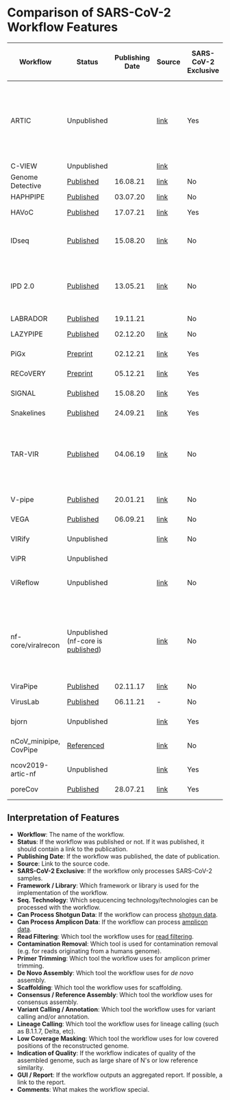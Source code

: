 # Comparison of SARS-CoV-2 Workflow Features

| Workflow               | Status                                                                                       | Publishing Date | Source                                                              | SARS-CoV-2 Exclusive | Framework / Library | Seq. Technology      | Can Process Shotgun Data | Can Process Amplicon Data | Read Filtering                     | Contamination Removal | Primer Trimming | De Novo Assembly                              | Scaffolding   | Consensus / Reference Assembly     | Variant Calling / Annotation                                                | Lineage Calling                                | Low Coverage Masking    | Indication of Quality | GUI / Report                                                                                                                                                                 | Comments                                                                                               |
| ---------------------- | -------------------------------------------------------------------------------------------- | --------------- | ------------------------------------------------------------------- | -------------------- | ------------------- | -------------------- | ------------------------ | ------------------------- | ---------------------------------- | --------------------- | --------------- | --------------------------------------------- | ------------- | ---------------------------------- | --------------------------------------------------------------------------- | ---------------------------------------------- | ----------------------- | --------------------- | ---------------------------------------------------------------------------------------------------------------------------------------------------------------------------- | ------------------------------------------------------------------------------------------------------ |
| ARTIC                  | Unpublished                                                                                  |                 | [link](https://github.com/artic-network/artic-ncov2019)             | Yes                  | Bash                | Nanopore             | No                       | Yes                       | Guppyplex                          | \-                    | Custom script   | \-                                            | \-            | bcftools consensus                 | medaka consensus, medaka snp, medaka variant, nanopolish variants, longshot | \-                                             | Custom script           |                       | \-                                                                                                                                                                           | State of the Art                                                                                       |
| C-VIEW                 | Unpublished                                                                                  |                 | [link](https://github.com/ucsd-ccbb/C-VIEW)                         |                      | AWS                 | Illumina             |                          |                           | samtools                           | samtools              | iVar            | \-                                            | \-            | Yes                                |                                                                             | Pangolin                                       |                         |                       |                                                                                                                                                                              |                                                                                                        |
| Genome Detective       | [Published](https://doi.org/10.1093/bioinformatics/bty695)                                   | 16.08.21        | [link](https://www.genomedetective.com/app/typingtool/cov/)         | No                   |                     | Illumina, Nanopore   | Yes                      | No                        | Trimmomatic                        | Yes                   | \-              | SPAdes, metaSPAdes                            | Yes           | Yes                                | \-                                                                          | Yes                                            |                         |                       | Webapp                                                                                                                                                                       |                                                                                                        |
| HAPHPIPE               | [Published](https://www.mdpi.com/1999-4915/12/7/758)                                         | 03.07.20        | [link](https://github.com/gwcbi/haphpipe)                           | No                   | Python              | Illumina             | Yes                      | No                        | Trimmomatic                        | \-                    | \-              | SPAdes                                        | MUMMER 3+     | Bowtie2                            | \-                                                                          | \-                                             | \-                      |                       |                                                                                                                                                                              |                                                                                                        |
| HAVoC                  | [Published](https://bmcbioinformatics.biomedcentral.com/articles/10.1186/s12859-021-04294-2) | 17.07.21        | [link](https://bitbucket.org/auto_cov_pipeline/havoc/src/master/)   | Yes                  | Shell               | Illumina             | Yes                      | No                        | fastp, Trimmomatic                 | \-                    | \-              | \-                                            | \-            | bcftools/samtools                  | LoFreq                                                                      | Pangolin                                       | BED-tools               | \-                    | \-                                                                                                                                                                           |                                                                                                        |
| IDseq                  | [Published](https://academic.oup.com/gigascience/article/9/10/giaa111/5918865)               | 15.08.20        | [link](https://czid.org/)                                           | No                   |                     | Illumina             | Yes                      | No                        | Trimmomatic, PriceSEQ, CD-HIT- DUP | +                     | \-              | SPAdes                                        | \-            | \-                                 | \-                                                                          | \-                                             | \-                      | \-                    | Yes                                                                                                                                                                          |                                                                                                        |
| IPD 2.0                | [Published](https://bmcbioinformatics.biomedcentral.com/articles/10.1186/s12859-021-04172-x) | 13.05.21        | [link](http://www.actrec.gov.in/pi-webpages/AmitDutt/IPD/IPD.html)  | No                   | Python              | Illumina, Nanopore   | Yes                      | No                        | fastp, PoreChop, NanoFilt          | +                     | \-              | Megahit                                       | \-            | \-                                 | VarScan2, LoFreq, freebayes, Medaka, SnpEff                                 | Euclidean Distance based with data from GISAID | \-                      | \-                    | Yes                                                                                                                                                                          |                                                                                                        |
| LABRADOR               | [Published](https://doi.org/10.3390/v13122541)                                               | 19.11.21        |                                                                     | No                   |                     |                      |                          |                           | Trimmomatic                        | BWA                   | \-              | Megahit                                       | \-            | \-                                 | \-                                                                          | \-                                             | \-                      | \-                    | Yes                                                                                                                                                                          |                                                                                                        |
| LAZYPIPE               | [Published](https://academic.oup.com/ve/article/6/2/veaa091/6017186)                         | 02.12.20        | [link](https://bitbucket.org/plyusnin/lazypipe/src/master/)         | No                   | Perl, R             | Illumina             | Yes                      | No                        | Trimmomatic, fastp                 | +                     | \-              | Megahit, Velvet, SPAdes                       | +             | \-                                 | \-                                                                          |                                                | \-                      | \-                    | Yes                                                                                                                                                                          | Environmental                                                                                          |
| PiGx                   | [Preprint](https://www.medrxiv.org/content/10.1101/2021.11.30.21266952v1)                    | 02.12.21        | [link](https://github.com/BIMSBbioinfo/pigx_sarscov2_ww)            | Yes                  | Snakemake           |                      |                          |                           | PRINSEQ                            | Yes                   |                 |                                               |               |                                    | LoFreq, VEP                                                                 | \-                                             | \-                      | \-                    | [Yes](https://bimsbstatic.mdc-berlin.de/akalin/AAkalin_pathogenomics/sarscov2_ww_reports/211104_pub_version/index.html)                                                      | Environmental                                                                                          |
| RECoVERY               | [Preprint](https://www.biorxiv.org/content/10.1101/2021.01.16.425365v2)                      | 05.12.21        | [link](https://aries.iss.it/)                                       | Yes                  | Galaxy              | Illumina, Nanopore   |                          |                           | Trimmomatic                        | Bowtie2               | \-              | \-                                            | \-            | iVar                               | iVar, SnpEff                                                                | \-                                             | \-                      | \-                    | \-                                                                                                                                                                           |                                                                                                        |
| SIGNAL                 | [Published](https://pubmed.ncbi.nlm.nih.gov/32824272/)                                       | 15.08.20        | [link](https://github.com/jaleezyy/covid-19-signal)                 | Yes                  | Snakemake           | Illumina             |                          | Yes                       | trim-galore                        | Custom script         | iVar            | \-                                            | \-            | iVar                               | iVar, breseq                                                                | \-                                             | \-                      | \-                    | Yes                                                                                                                                                                          |                                                                                                        |
| Snakelines             | [Published](http://ceur-ws.org/Vol-2962/paper15.pdf)                                         | 24.09.21        | [link](https://github.com/jbudis/snakelines)                        | Yes                  | Snakemake           | Illumina, (Nanopore) | No                       | Yes                       | cutadapt                           | Bowtie2               | cutadapt        | \-                                            | \-            | bcftools                           | BCFtools, GATK                                                              | Pangolin                                       | Yes, 3 bp               |                       | Yes                                                                                                                                                                          |                                                                                                        |
| TAR-VIR                | [Published](https://bmcbioinformatics.biomedcentral.com/articles/10.1186/s12859-019-2878-2)  | 04.06.19        | [link](https://github.com/chjiao/TAR-VIR)                           | No                   | C++, Python         | Illumina             | No                       | Yes                       | \-                                 | \-                    | \-              | PEHaplo                                       | \-            | \-                                 | \-                                                                          | \-                                             | \-                      | \-                    | \-                                                                                                                                                                           | assembly with partial or not complete reference genomes, full haplotype reconstruction                 |
| V-pipe                 | [Published](https://doi.org/10.1093/bioinformatics/btab015)                                  | 20.01.21        | [link](https://github.com/cbg-ethz/V-pipe)                          | No                   | Snakemake           | Illumina             | Yes                      | Yes                       | PRINSEQ                            | \-                    | \-              | Vicuna, SAVAGE                                | \-            | samtools, bcftools, ConsensusFixer | ShoRAH 2, LoFreq                                                            | \-                                             | bcftools consensus      | \-                    | Yes                                                                                                                                                                          | for any virus, full haplotype reconstruction                                                           |
| VEGA                   | [Published](https://peerj.com/articles/12129/)                                               | 06.09.21        | [link](https://github.com/pauloluniyi/VGEA)                         | No                   | Snakemake           |                      |                          |                           | fastp                              | BWA                   | \-              | IVA                                           | shiver/SeqKit | \-                                 | \-                                                                          | \-                                             | \-                      | \-                    | MultiQC                                                                                                                                                                      |                                                                                                        |
| VIRify                 | Unpublished                                                                                  |                 | [link](https://github.com/EBI-Metagenomics/emg-viral-pipeline)      | No                   | Nextflow, CWL       |                      | No                       | No                        | TrimGalore                         | TrimGalore            | TrimGalore      | rnaSPAdes, MEGAHIT, metaSPAdes                | \-            | \-                                 | \-                                                                          | \-                                             | \-                      | \-                    |                                                                                                                                                                              |                                                                                                        |
| ViPR                   | Unpublished                                                                                  |                 |                                                                     |                      |                     |                      |                          |                           |                                    |                       |                 |                                               |               |                                    |                                                                             |                                                |                         |                       |                                                                                                                                                                              |                                                                                                        |
| ViReflow               | Unpublished                                                                                  |                 | [link](https://github.com/niemasd/ViReflow)                         | No                   | AWS, Reflow         | Illumina             | Yes                      | Yes                       | fastp, PRINSEQ                     | \-                    | iVar, pTrimmer  | coronaSPAdes, metaviralSPAdes, rnaviralSpades | \-            | bcftools consensus                 | FreeBayes, iVar Variants, LoFreq                                            | Pangolin                                       | Yes                     | \-                    | \-                                                                                                                                                                           |                                                                                                        |
| nf-core/viralrecon     | Unpublished (nf-core is [published](https://www.nature.com/articles/s41587-020-0439-x))      |                 | [link](https://github.com/nf-core/viralrecon)                       | No                   | Nextflow            | Illumina, Nanopore   | Yes                      | Yes                       | fastp, artic guppyplex             | Kraken2               | iVar            | SPAdes (all relevant modes), Unicycler, minia | \-            | iVar, bcftools, artic minion       | iVar, BCFTools, artic minion, SnpEff, SnpSift                               | Pangolin, nextstrain                           | samtools, custom script | Yes                   | [MultiQC](https://nf-core-awsmegatests.s3-eu-west-1.amazonaws.com/viralrecon/results-97bebf8fe12e0e802d4468e133f3a2277ceb843c/platform_illumina/multiqc/multiqc_report.html) | Flexible, portable and community driven pipeline tested on various infrastructures including the Cloud |
| ViraPipe               | [Published](https://academic.oup.com/bioinformatics/article/34/6/928/4587582)                | 02.11.17        | [link](https://github.com/NGSeq/ViraPipe)                           | No                   | Spark               |                      |                          |                           | \-                                 | \-                    | \-              | Megahit                                       | \-            | \-                                 | \-                                                                          | \-                                             | \-                      | \-                    | \-                                                                                                                                                                           |                                                                                                        |
| VirusLab               | [Published](https://www.mdpi.com/2673-6284/10/4/27/htm)                                      | 06.11.21        | \-                                                                  | No                   |                     | Illumina, Nanopore   |                          |                           |                                    |                       |                 | \-                                            | \-            | ARTIC/Galaxy                       | SnpEff                                                                      | Pangolin                                       | \-                      | \-                    | Webapp                                                                                                                                                                       |                                                                                                        |
| bjorn                  | Unpublished                                                                                  |                 | [link](https://github.com/andersen-lab/bjorn)                       | Yes                  | Snakemake, Bash     |                      | No                       | No                        | \-                                 | \-                    | \-              | \-                                            | \-            | \-                                 | \-                                                                          | \-                                             | \-                      | \-                    | \-                                                                                                                                                                           |                                                                                                        |
| nCoV_minipipe, CovPipe | [Referenced](https://www.preprints.org/manuscript/202005.0376/v1)                            |                 | [link](https://gitlab.com/RKIBioinformaticsPipelines/ncov_minipipe) | No                   | Snakemake           | Illumina, (Nanopore) | Yes                      | Yes                       | fastp                              | Kraken2               | bamClipper      | \-                                            | \-            | bcftools consensus                 | freebayes, bcftools, SNPeff                                                 | Pangolin                                       | Yes                     | Yes                   | Yes                                                                                                                                                                          |                                                                                                        |
| ncov2019-artic-nf      | Unpublished                                                                                  |                 | [link](https://github.com/connor-lab/ncov2019-artic-nf)             | Yes                  | Nextflow            | Illumina, Nanopore   | Yes                      | Yes                       | Nanopolish                         | \-                    | iVar            | \-                                            | \-            | iVar                               | iVar                                                                        | \-                                             | Yes                     | Yes                   | \-                                                                                                                                                                           |                                                                                                        |
| poreCov                | [Published](https://www.frontiersin.org/articles/10.3389/fgene.2021.711437/full)             | 28.07.21        | [link](https://github.com/replikation/poreCov)                      | Yes                  | Nextflow            | Nanopore             | No                       | Yes                       | NanoPlot, pycoQC                   | Yes                   | ARTIC           | \-                                            | \-            | ARTIC                              | nextstrain                                                                  | Pangolin, nextstrain                           | ARTIC(< 20)             | ARTIC                 | [Yes](https://htmlpreview.github.io/?https://github.com/replikation/poreCov/blob/master/data/figures/index.html)                                                             |                                                                                                        |

## Interpretation of Features

- **Workflow**: The name of the workflow.
- **Status**: If the workflow was published or not. If it was published, it should contain a link to the publication.
- **Publishing Date**: If the workflow was published, the date of publication.
- **Source**: Link to the source code.
- **SARS-CoV-2 Exclusive**: If the workflow only processes SARS-CoV-2 samples.
- **Framework / Library**: Which framework or library is used for the implementation of the workflow.
- **Seq. Technology**: Which sequcencing technology/technologies can be processed with the workflow.
- **Can Process Shotgun Data**: If the workflow can process [shotgun data](https://en.wikipedia.org/wiki/Shotgun_sequencing).
- **Can Process Amplicon Data**: If the workflow can process [amplicon data](https://en.wikipedia.org/wiki/Amplicon#Technology).
- **Read Filtering**: Which tool the workflow uses for [read filtering](https://compgenomr.github.io/book/filtering-and-trimming-reads.html).
- **Contamination Removal**: Which tool is used for contamination removal (e.g. for reads originating from a humans genome).
- **Primer Trimming**: Which tool the workflow uses for amplicon primer trimming.
- **De Novo Assembly**: Which tool the workflow uses for _de novo_ assembly.
- **Scaffolding**: Which tool the workflow uses for scaffolding.
- **Consensus / Reference Assembly**: Which tool the workflow uses for consensus assembly.
- **Variant Calling / Annotation**: Which tool the workflow uses for variant calling and/or annotation.
- **Lineage Calling**: Which tool the workflow uses for lineage calling (such as B.1.1.7, Delta, etc).
- **Low Coverage Masking**: Which tool the workflow uses for low covered positions of the reconstructed genome.
- **Indication of Quality**: If the workflow indicates of quality of the assembled genome, such as large share of N's or low reference similarity.
- **GUI / Report**: If the workflow outputs an aggregated report. If possible, a link to the report.
- **Comments**: What makes the workflow special.

